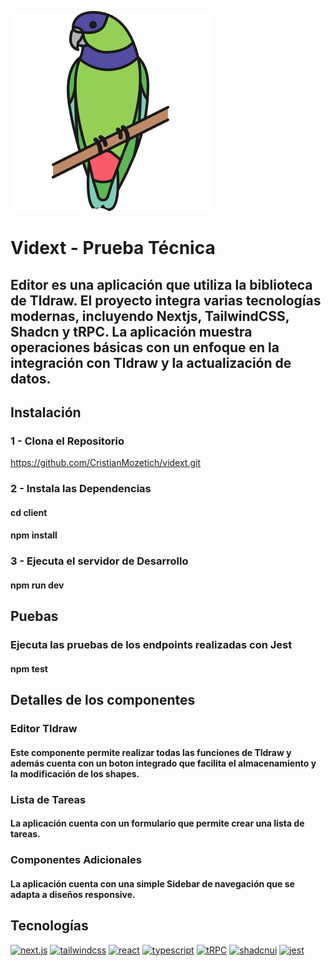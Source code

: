 ![Editor Vidext](public/bird.png)

# Vidext - Prueba Técnica
## Editor es una aplicación que utiliza la biblioteca de Tldraw. El proyecto integra varias tecnologías modernas, incluyendo Nextjs, TailwindCSS, Shadcn y tRPC. La aplicación muestra operaciones básicas con un enfoque en la integración con Tldraw y la actualización de datos.

## Instalación
### 1 - Clona el Repositorio
https://github.com/CristianMozetich/vidext.git
### 2 - Instala las Dependencias
#### cd client
#### npm install
### 3 - Ejecuta el servidor de Desarrollo
#### npm run dev

## Puebas
### Ejecuta las pruebas de los endpoints realizadas con Jest
#### npm test

## Detalles de los componentes
### Editor Tldraw
#### Este componente permite realizar todas las funciones de Tldraw y además cuenta con un boton integrado que facilita el almacenamiento y la modificación de los shapes.
### Lista de Tareas
#### La aplicación cuenta con un formulario que permite crear una lista de tareas.
### Componentes Adicionales
#### La aplicación cuenta con una simple Sidebar de navegación que se adapta a diseños responsive.

## Tecnologías
[![next.js](https://img.shields.io/badge/next.js-000?style=for-the-badge&logo=next.js&logoColor)](https://nextui.org/)
[![tailwindcss](https://img.shields.io/badge/tailwindcss-000?style=for-the-badge&logo=tailwindcss&logoColor)](https://tailwindcss.com/)
[![react](https://img.shields.io/badge/react-000?style=for-the-badge&logo=react&logoColor)](https://react.dev/)
[![typescript](https://img.shields.io/badge/typescript-000?style=for-the-badge&logo=typescript&logoColor)](https://www.typescriptlang.org/)
[![tRPC](https://img.shields.io/badge/trpc-000?style=for-the-badge&logo=trpc&logoColor)](https://trpc.io/)
[![shadcnui](https://img.shields.io/badge/shadcn/ui-000?style=for-the-badge&logo=shadcn/ui&logoColor)](https://trpc.io/)
[![jest](https://img.shields.io/badge/jest-000?style=for-the-badge&logo=jest&logoColor)](https://trpc.io/)

